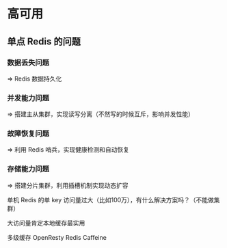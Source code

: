 # 高可用

## 单点 Redis 的问题

### 数据丢失问题

=> Redis 数据持久化

### 并发能力问题

=> 搭建主从集群，实现读写分离（不然写的时候互斥，影响并发性能）

### 故障恢复问题

=> 利用 Redis 哨兵，实现健康检测和自动恢复

### 存储能力问题

=> 搭建分片集群，利用插槽机制实现动态扩容

单机 Redis 的单 key 访问量过大（比如100万），有什么解决方案吗？（不能做集群） 

大访问量肯定本地缓存最实用     

多级缓存 OpenResty Redis Caffeine     
